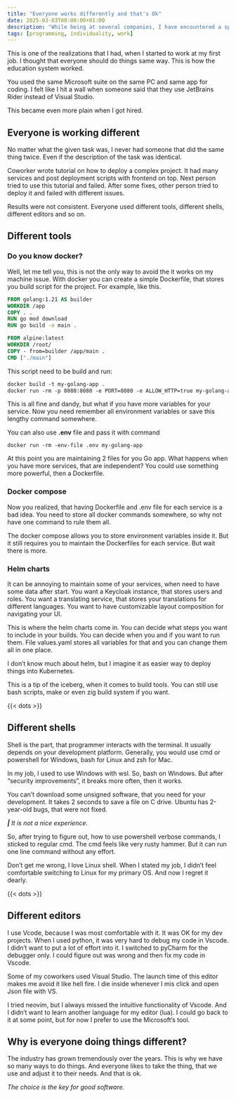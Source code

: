 ```yaml
---
title: "Everyone works differently and that's Ok"
date: 2025-03-03T00:00:00+01:00
description: "While being at several companies, I have encountered a special thing. Everyone work differently, because every person is unique..."
tags: [programming, individuality, work]
---
```

This is one of the realizations that I had, when I started to work at my first job. I thought that everyone should do things same way. This is how the education system worked.

You used the same Microsoft suite on the same PC and same app for coding. I felt like I hit a wall when someone said that they use JetBrains Rider instead of Visual Studio.

This became even more plain when I got hired.

## Everyone is working different
No matter what the given task was, I never had someone that did the same thing twice. Even if the description of the task was identical.

Coworker wrote tutorial on how to deploy a complex project. It had many services and post deployment scripts with frontend on top. Next person tried to use this tutorial and failed. After some fixes, other person tried to deploy it and failed with different issues.

Results were not consistent. Everyone used different tools, different shells, different editors and so on.

## Different tools
### Do you know docker?
Well, let me tell you, this is not the only way to avoid the it works on my machine issue. With docker you can create a simple Dockerfile, that stores you build script for the project. For example, like this.

```dockerfile
FROM golang:1.21 AS builder
WORKDIR /app 
COPY . . 
RUN go mod download 
RUN go build -o main . 

FROM alpine:latest 
WORKDIR /root/ 
COPY - from=builder /app/main . 
CMD ["./main"]
```

This script need to be build and run:

```dockerfile
docker build -t my-golang-app .
docker run -rm -p 8080:8080 -e PORT=8080 -e ALLOW_HTTP=true my-golang-app
```

This is all fine and dandy, but what if you have more variables for your service. Now you need remember all environment variables or save this lengthy command somewhere.

You can also use **.env** file and pass it with command

```shell
docker run -rm -env-file .env my-golang-app
```

At this point you are maintaining 2 files for you Go app. What happens when you have more services, that are independent? You could use something more powerful, then a Dockerfile.

### Docker compose
Now you realized, that having Dockerfile and .env file for each service is a bad idea. You need to store all docker commands somewhere, so why not have one command to rule them all.

The docker compose allows you to store environment variables inside it. But it still requires you to maintain the Dockerfiles for each service. But wait there is more.

### Helm charts
It can be annoying to maintain some of your services, when need to have some data after start. You want a Keycloak instance, that stores users and roles. You want a translating service, that stores your translations for different languages. You want to have customizable layout composition for navigating your UI.

This is where the helm charts come in. You can decide what steps you want to include in your builds. You can decide when you and if you want to run them. File values.yaml stores all variables for that and you can change them all in one place.

I don’t know much about helm, but I imagine it as easier way to deploy things into Kubernetes.

This is a tip of the iceberg, when it comes to build tools. You can still use bash scripts, make or even zig build system if you want.

{{< dots >}}

## Different shells
Shell is the part, that programmer interacts with the terminal. It usually depends on your development platform. Generally, you would use cmd or powershell for Windows, bash for Linux and zsh for Mac.

In my job, I used to use Windows with wsl. So, bash on Windows. But after “security improvements”, it breaks more often, then it works.

You can’t download some unsigned software, that you need for your development. It takes 2 seconds to save a file on C drive. Ubuntu has 2-year-old bugs, that were not fixed.

_**|** It is not a nice experience._

So, after trying to figure out, how to use powershell verbose commands, I sticked to regular cmd. The cmd feels like very rusty hammer. But it can run one line command without any effort.

Don’t get me wrong, I love Linux shell. When I stated my job, I didn’t feel comfortable switching to Linux for my primary OS. And now I regret it dearly.

{{< dots >}}

## Different editors
I use Vcode, because I was most comfortable with it. It was OK for my dev projects. When I used python, it was very hard to debug my code in Vscode. I didn’t want to put a lot of effort into it. I switched to pyCharm for the debugger only. I could figure out was wrong and then fix my code in Vscode.

Some of my coworkers used Visual Studio. The launch time of this editor makes me avoid it like hell fire. I die inside whenever I mis click and open Json file with VS.

I tried neovim, but I always missed the intuitive functionality of Vscode. And I didn’t want to learn another language for my editor (lua). I could go back to it at some point, but for now I prefer to use the Microsoft’s tool.

## Why is everyone doing things different?

The industry has grown tremendously over the years. This is why we have so many ways to do things. And everyone likes to take the thing, that we use and adjust it to their needs. And that is ok.

_The choice is the key for good software._
